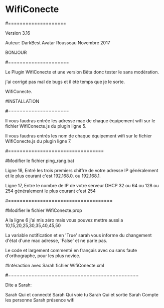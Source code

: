 # WifiConecte
#====================

Version 3.16

Auteur: DarkBest Avatar Rousseau
Novembre 2017

BONJOUR

#=====================

Le Plugin WifiConecte et une version Bêta donc tester le sans modération.

j'ai corrigé pas mal de bugs et il été temps que je le sorte.

WifiConecte.



#INSTALLATION

#=====================

Il vous faudras entrée les adresse mac de chaque équipement wifi sur le fichier WifiConecte.js du plugin ligne 5.

Il vous faudras entrés les nom de chaque équipement wifi sur le fichier WifiConecte.js du plugin ligne 7.



#=================================

#Modifier le fichier ping_rang.bat

Ligne 18, Entré les trois premiers chiffre de votre adresse IP généralement et le plus courant c'est 192.168.0. ou 192.168.1.

Ligne 17, Entre le nombre de IP de votre serveur DHCP 32 ou 64 ou 128 ou 254 généralement le plus courant c'est 254



#====================================

#Modifier le fichier WifiConecte.prop

A la ligne 6 j'ai mis zéro mais vous pouvez mettre aussi a 10,15,20,25,30,35,40,45,50

La variable notification et en 'True' sarah vous informe du changement d'état d'une mac adresse, 'False' et ne parle pas.

Le code et largement commenté en français avec ou sans faute d'orthographe, pour les plus novice.



#Intéraction avec Sarah fichier WifiConecte.xml

#=============================================

Dite a Sarah:

Sarah Qui et connecté
Sarah Qui voie tu
Sarah Qui et sortie
Sarah Compte les personne
Sarah présence wifi

